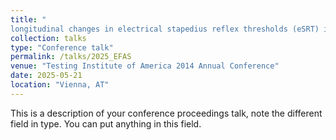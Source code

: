 ```yaml
---
title: "
longitudinal changes in electrical stapedius reflex thresholds (eSRT) in children with cochlear implants"
collection: talks
type: "Conference talk"
permalink: /talks/2025_EFAS
venue: "Testing Institute of America 2014 Annual Conference"
date: 2025-05-21
location: "Vienna, AT"
---
```


This is a description of your conference proceedings talk, note the different field in type. You can put anything in this field.
